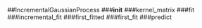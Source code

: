 ##IncrementalGaussianProcess
###__init__
###kernel_matrix
###fit
###incremental_fit
###first_fitted
###first_fit
###predict
